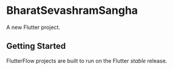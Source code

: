 # BharatSevashramSangha

A new Flutter project.

## Getting Started

FlutterFlow projects are built to run on the Flutter _stable_ release.
